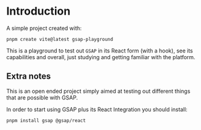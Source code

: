 # Introduction

A simple project created with:

```
pnpm create vite@latest gsap-playground
```

This is a playground to test out `GSAP` in its React form (with a hook), see its
capabilities and overall, just studying and getting familiar with the platform.

## Extra notes

This is an open ended project simply aimed at testing out different things that
are possible with GSAP.

In order to start using GSAP plus its React Integration you should install:

```
pnpm install gsap @gsap/react
```
